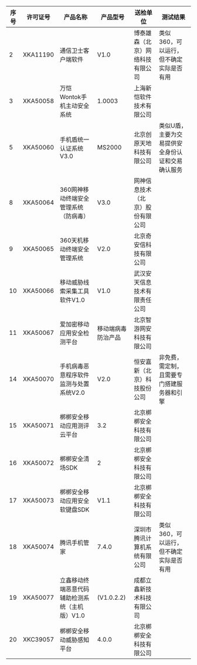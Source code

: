 序号	|	许可证号	|	产品名称	|	产品型号	|	送检单位	|测试结果	|
  -----|-----|-----|-----|-----|-----|
2	|	XKA11190	|	通信卫士客户端软件	|	V1.0	|	博泰雄森（北京）网络科技有限公司	| 类似360，可以运行，但不确定实际是否有用|
3	|	XKA50058	|	万恺Wontok手机主动安全系统	|	1.0003	|	上海新恺软件技术有限公司	| |
5	|	XKA50060	|	手机盾统一认证系统V3.0	|	MS2000	|	北京创原天地科技有限公司	|类似U盾，主要为交易提供安全身份认证和交易确认服务|
8	|	XKA50064	|	360网神移动终端安全管理系统（防病毒）	|	V3.0	|	网神信息技术（北京）股份有限公司	| |
9	|	XKA50065	|	360天机移动终端安全管理系统	|	V2.0	|	北京奇安信科技有限公司	| |
10	|	XKA50066	|	移动威胁线索采集工具软件V1.0	|	V1.0	|	武汉安天信息技术有限责任公司	| |
11	|	XKA50067	|	爱加密移动应用安全检测平台	|	移动端病毒防治产品	|	北京智游网安科技有限公司	| |
14	|	XKA50070	|	手机病毒恶意程序软件监测与处置系统V2.0	|	V2.0	|	恒安嘉新（北京）科技股份公司	| 非免费，需定制，且需要专门搭建服务器和引擎|
15	|	XKA50071	|	梆梆安全移动应用测评云平台	|	3.2	|	北京梆梆安全科技有限公司	| |
16	|	XKA50072	|	梆梆安全清场SDK	|	2	|	北京梆梆安全科技有限公司	| |
17	|	XKA50073	|	梆梆安全移动应用安全软键盘SDK	|	V1.1	|	北京梆梆安全科技有限公司	| |
18	|	XKA50074	|	腾讯手机管家	|	7.4.0	|	深圳市腾讯计算机系统有限公司	|类似360，可以运行，但不确定实际是否有用|
19	|	XKA50077	|	立鑫移动终端恶意代码辅助检测系统（主机版）V1.0	|	(V1.0.2.2)	|	成都立鑫新技术科技有限公司	| |
20	|	XKC39057	|	梆梆安全移动威胁感知平台	|	4.0.0	|	北京梆梆安全科技有限公司	| |

